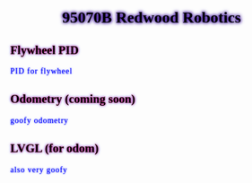 
 <style>
    div {
    font-family: "Comic Sans MS", cursive; 
    }
    h1 {
      text-align: center;
      text-shadow: 0 0 5px #330099, 0 0 7px #330099;
      color: black;
    }
    h2 {
      text-align: left;
      text-shadow: 0 0 3px #ff0340, 0 0 5px #3341ff;
      color: black;
    }
    p {
      letter-spacing: 1px;
      color:blue;
      text-shadow: 0 0 3px #3341ff;
    }
  </style>
  <div> 
  <h1>95070B Redwood Robotics</h1>
  
  <h2>Flywheel PID</h2>
  <p>PID for flywheel</p>

  <h2>Odometry (coming soon)</h2>
  <p> goofy odometry</p>

  <h2>LVGL (for odom)</h2>
  <p>also very goofy</p>
  </div>




